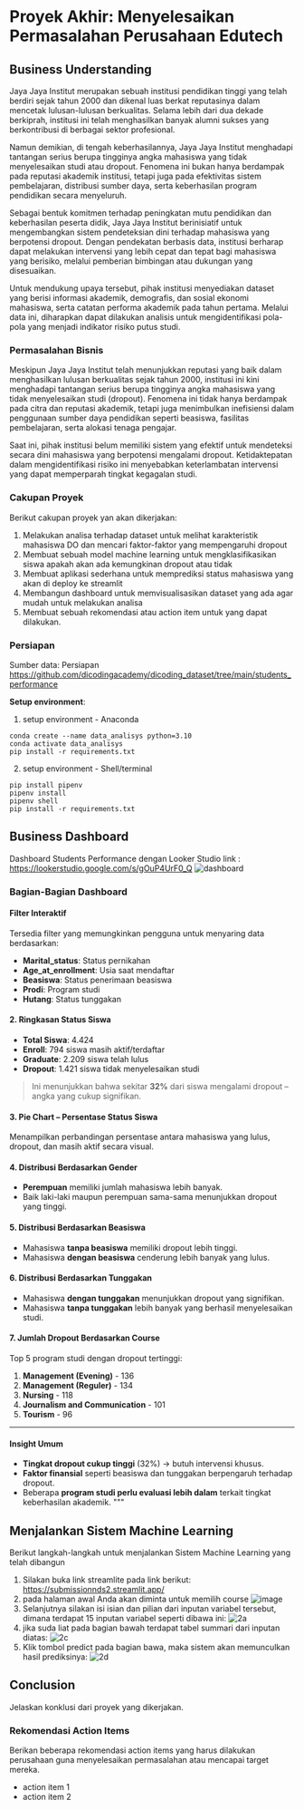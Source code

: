 # Proyek Akhir: Menyelesaikan Permasalahan Perusahaan Edutech

## Business Understanding
Jaya Jaya Institut merupakan sebuah institusi pendidikan tinggi yang telah berdiri sejak tahun 2000 dan dikenal luas berkat reputasinya dalam mencetak lulusan-lulusan berkualitas. Selama lebih dari dua dekade berkiprah, institusi ini telah menghasilkan banyak alumni sukses yang berkontribusi di berbagai sektor profesional.

Namun demikian, di tengah keberhasilannya, Jaya Jaya Institut menghadapi tantangan serius berupa tingginya angka mahasiswa yang tidak menyelesaikan studi atau dropout. Fenomena ini bukan hanya berdampak pada reputasi akademik institusi, tetapi juga pada efektivitas sistem pembelajaran, distribusi sumber daya, serta keberhasilan program pendidikan secara menyeluruh.

Sebagai bentuk komitmen terhadap peningkatan mutu pendidikan dan keberhasilan peserta didik, Jaya Jaya Institut berinisiatif untuk mengembangkan sistem pendeteksian dini terhadap mahasiswa yang berpotensi dropout. Dengan pendekatan berbasis data, institusi berharap dapat melakukan intervensi yang lebih cepat dan tepat bagi mahasiswa yang berisiko, melalui pemberian bimbingan atau dukungan yang disesuaikan.

Untuk mendukung upaya tersebut, pihak institusi menyediakan dataset yang berisi informasi akademik, demografis, dan sosial ekonomi mahasiswa, serta catatan performa akademik pada tahun pertama. Melalui data ini, diharapkan dapat dilakukan analisis untuk mengidentifikasi pola-pola yang menjadi indikator risiko putus studi.

### Permasalahan Bisnis
Meskipun Jaya Jaya Institut telah menunjukkan reputasi yang baik dalam menghasilkan lulusan berkualitas sejak tahun 2000, institusi ini kini menghadapi tantangan serius berupa tingginya angka mahasiswa yang tidak menyelesaikan studi (dropout). Fenomena ini tidak hanya berdampak pada citra dan reputasi akademik, tetapi juga menimbulkan inefisiensi dalam penggunaan sumber daya pendidikan seperti beasiswa, fasilitas pembelajaran, serta alokasi tenaga pengajar.

Saat ini, pihak institusi belum memiliki sistem yang efektif untuk mendeteksi secara dini mahasiswa yang berpotensi mengalami dropout. Ketidaktepatan dalam mengidentifikasi risiko ini menyebabkan keterlambatan intervensi yang dapat memperparah tingkat kegagalan studi.

### Cakupan Proyek
Berikut cakupan proyek yan akan dikerjakan: 
1. Melakukan analisa terhadap dataset untuk melihat karakteristik mahasiswa DO dan mencari faktor-faktor yang mempengaruhi dropout
2. Membuat sebuah model machine learning untuk mengklasifikasikan siswa apakah akan ada kemungkinan dropout atau tidak
3. Membuat aplikasi sederhana untuk memprediksi status mahasiswa yang akan di deploy ke streamlit
4. Membangun dashboard untuk memvisualisasikan dataset yang ada agar mudah untuk melakukan analisa
5. Membuat sebuah rekomendasi atau action item untuk yang dapat dilakukan.

### Persiapan
Sumber data: Persiapan https://github.com/dicodingacademy/dicoding_dataset/tree/main/students_performance 

**Setup environment**:
1. setup environment - Anaconda
```
conda create --name data_analisys python=3.10
conda activate data_analisys
pip install -r requirements.txt
```
2. setup environment - Shell/terminal
```
pip install pipenv
pipenv install
pipenv shell
pip install -r requirements.txt
```

## Business Dashboard
Dashboard Students Performance dengan Looker Studio 
link : https://lookerstudio.google.com/s/gOuP4UrF0_Q 
![dashboard](https://github.com/user-attachments/assets/6bc232d8-b2cf-4dd8-a26f-273d0c8fd575)
### Bagian-Bagian Dashboard

#### Filter Interaktif
Tersedia filter yang memungkinkan pengguna untuk menyaring data berdasarkan:
- **Marital_status**: Status pernikahan
- **Age_at_enrollment**: Usia saat mendaftar
- **Beasiswa**: Status penerimaan beasiswa
- **Prodi**: Program studi
- **Hutang**: Status tunggakan

#### 2. Ringkasan Status Siswa
- **Total Siswa**: 4.424
- **Enroll**: 794 siswa masih aktif/terdaftar
- **Graduate**: 2.209 siswa telah lulus
- **Dropout**: 1.421 siswa tidak menyelesaikan studi

> Ini menunjukkan bahwa sekitar **32%** dari siswa mengalami dropout – angka yang cukup signifikan.

#### 3. Pie Chart – Persentase Status Siswa
Menampilkan perbandingan persentase antara mahasiswa yang lulus, dropout, dan masih aktif secara visual.

#### 4. Distribusi Berdasarkan Gender
- **Perempuan** memiliki jumlah mahasiswa lebih banyak.
- Baik laki-laki maupun perempuan sama-sama menunjukkan dropout yang tinggi.

#### 5. Distribusi Berdasarkan Beasiswa
- Mahasiswa **tanpa beasiswa** memiliki dropout lebih tinggi.
- Mahasiswa **dengan beasiswa** cenderung lebih banyak yang lulus.

#### 6. Distribusi Berdasarkan Tunggakan
- Mahasiswa **dengan tunggakan** menunjukkan dropout yang signifikan.
- Mahasiswa **tanpa tunggakan** lebih banyak yang berhasil menyelesaikan studi.

#### 7. Jumlah Dropout Berdasarkan Course
Top 5 program studi dengan dropout tertinggi:
1. **Management (Evening)** - 136
2. **Management (Reguler)** - 134
3. **Nursing** - 118
4. **Journalism and Communication** - 101
5. **Tourism** - 96

---

#### Insight Umum
- **Tingkat dropout cukup tinggi** (32%) → butuh intervensi khusus.
- **Faktor finansial** seperti beasiswa dan tunggakan berpengaruh terhadap dropout.
- Beberapa **program studi perlu evaluasi lebih dalam** terkait tingkat keberhasilan akademik.
"""


## Menjalankan Sistem Machine Learning
Berikut langkah-langkah untuk menjalankan Sistem Machine Learning yang telah dibangun
1. Silakan buka link streamlite pada link berikut: https://submissionnds2.streamlit.app/
2. pada halaman awal Anda akan diminta untuk memilih course
   ![image](https://github.com/user-attachments/assets/48eeec62-216c-4de9-bc0c-5e5a8d8fb8ec)
3. Selanjutnya silakan isi isian dan pilian dari inputan variabel tersebut, dimana terdapat 15 inputan variabel seperti dibawa ini:
![2a](https://github.com/user-attachments/assets/0b32035c-7642-453c-a86d-eb2dec2bf936)
4. jika suda liat pada bagian bawah terdapat tabel summari dari inputan diatas:
   ![2c](https://github.com/user-attachments/assets/4fe58ed9-c7a3-4e29-9c48-6f2f3a753654)
5. Klik tombol predict pada bagian bawa, maka sistem akan memunculkan hasil prediksinya:
   ![2d](https://github.com/user-attachments/assets/3714b676-5d51-4d3d-b4c3-c89a01647c28)
   
## Conclusion
Jelaskan konklusi dari proyek yang dikerjakan.

### Rekomendasi Action Items
Berikan beberapa rekomendasi action items yang harus dilakukan perusahaan guna menyelesaikan permasalahan atau mencapai target mereka.
- action item 1
- action item 2
